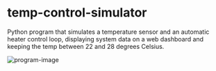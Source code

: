 # temp-control-simulator

Python program that simulates a temperature sensor and an automatic heater control loop, displaying system data on a web dashboard and keeping the temp between 22 and 28 degrees Celsius.

![program-image](https://i.postimg.cc/vTWcc0w3/temp-monitor.png)
